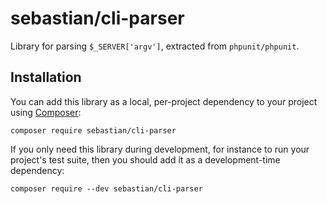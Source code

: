 # sebastian/cli-parser

Library for parsing `$_SERVER['argv']`, extracted from `phpunit/phpunit`.

## Installation

You can add this library as a local, per-project dependency to your project using [Composer](https://getcomposer.org/):

```
composer require sebastian/cli-parser
```

If you only need this library during development, for instance to run your project's test suite, then you should add it as a development-time dependency:

```
composer require --dev sebastian/cli-parser
```



